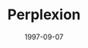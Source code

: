 ---
mission_id: perplex
slug: "perplexion"
editorsChoice:
title: "Perplexion"
authors: 
    - "Jereth Kok"
date: 1997-09-07
filename: 
description: ""
cover:
levelReplaced:	SECBASE
difficulty: no
bm:	yes
fme: no
wax: no
three_do: no
voc: no
gmd: no
vue: no
lfd: no
base: "New level from scratch" 
editors: "Unknown"

---